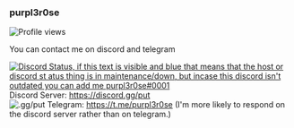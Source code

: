 ### purpl3r0se
![Profile views](https://komarev.com/ghpvc/?username=purpl3r0se)

You can contact me on discord and telegram  

[![Discord Status, if this text is visible and blue that means that the host or discord st  atus thing is in maintenance/down, but incase this discord isn't outdated you can add me purpl3r0se#0001](https://discord.c99.nl/widget/theme-1/935524992647573514.png)](https://discord.c99.nl/)  
Discord Server: https://discord.gg/put  
![.gg/put](https://discord.com/widget?id=946372243460591636&theme=dark)
Telegram: https://t.me/purpl3r0se (I'm more likely to respond on the discord server rather than on telegram.)
